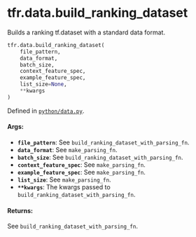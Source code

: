<div itemscope itemtype="http://developers.google.com/ReferenceObject">
<meta itemprop="name" content="tfr.data.build_ranking_dataset" />
<meta itemprop="path" content="Stable" />
</div>

# tfr.data.build_ranking_dataset

Builds a ranking tf.dataset with a standard data format.

```python
tfr.data.build_ranking_dataset(
    file_pattern,
    data_format,
    batch_size,
    context_feature_spec,
    example_feature_spec,
    list_size=None,
    **kwargs
)
```

Defined in
[`python/data.py`](https://github.com/tensorflow/ranking/tree/master/tensorflow_ranking/python/data.py).

<!-- Placeholder for "Used in" -->

#### Args:

*   <b>`file_pattern`</b>: See `build_ranking_dataset_with_parsing_fn`.
*   <b>`data_format`</b>: See `make_parsing_fn`.
*   <b>`batch_size`</b>: See `build_ranking_dataset_with_parsing_fn`.
*   <b>`context_feature_spec`</b>: See `make_parsing_fn`.
*   <b>`example_feature_spec`</b>: See `make_parsing_fn`.
*   <b>`list_size`</b>: See `make_parsing_fn`.
*   <b>`**kwargs`</b>: The kwargs passed to
    `build_ranking_dataset_with_parsing_fn`.

#### Returns:

See `build_ranking_dataset_with_parsing_fn`.
